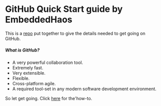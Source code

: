 # GitHub Quick Start guide by EmbeddedHaos

This is a [repo](http://readwrite.com/2013/09/30/understanding-github-a-journey-for-beginners-part-1) put together to give the details needed to get going on GitHub.

##### What is GitHub?

* A very powerful collaboration tool.
* Extremely fast.
* Very extensible.
* Flexible.
* Cross-platform agile.
* A required tool-set in any modern software development environment.

So let get going. Click [here]( http://embeddedhaos.github.io/GitHubQuickStart/) for the'how-to.
